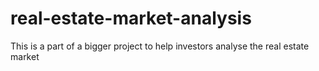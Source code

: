 # real-estate-market-analysis
This is a part of a bigger project to help investors analyse the real estate market
